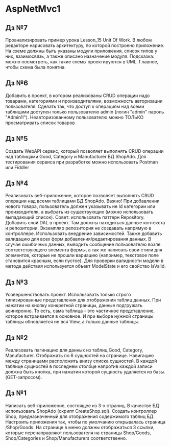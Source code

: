 # AspNetMvc1

## Дз №7

Проанализировать пример урока Lesson_15 Unit Of Work.
В любом редакторе нарисовать архитектуру, по которой построено приложение.
На схеме должны быть указаны модули приложения, список типов у них, взаимосвязь, а также описано назначение модуля.
Подсказка: можно посмотреть, как такие схемы проектируются в UML. 
Главное, чтобы схема была понятна.

## Дз №6

Добавить в проект, в котором реализованы CRUD операции надо товарами, категориями и производителями, возможность авторизации пользователя.
Сделать так, что доступ к операциям над всеми таблицами доступен только пользователю admin (логин "admin" пароль "Admin1!").
Неавторизованному пользователю можно ТОЛЬКО просматривать список товаров

## Дз №5

Создать WebAPI сервис, который позволяет выполнять CRUD операции над таблицами Good, Category и Manufacturer БД ShopAdo.
Для тестирования сервиса при разработке можно использовать Postman или Fiddler

## Дз №4

Реализовать веб-приложение, которое позволяет выполнять CRUD операции над всеми таблицами БД ShopAdo.
Важно! При добавлении нового товара, пользователь должен указывать не Id категории или производителя, а выбрать из существующих (можно использовать выпадающий список).
Совет: использовать паттерн Repository.
Добавить слой DAL в проект. Там должны находиться данные контекста и репозитории.
Экземпляр репозитория не создавать напрямую в контроллере. Использовать внедрение зависимостей.
Также добавить валидацию для всех форм добавления/редактирования данных.
В случае ошибочных данных, выводить сообщение пользователю возле соответствующего элемента формы, а так же написать свои стили для элементов, которые не прошли вариацию (например, текстовое поле становится красным, если пустое).
Для проверки валидности модели в методе действия используется объект ModelState и его свойство IsValid.

## Дз №3

Усовершенствовать проект.
Использовать только строго типизированные представления для отображения таблиц данных.
При нажатии на кнопку конкретной страницы, данные подгружать асинхронно.
То есть, сама таблица - это частичное представление, которое встраивается в основное.
И при выборе нужной страницы таблицы обновляется не вся View, а только данные таблицы.

## Дз №2

Реализовать пагинацию для данных из таблиц Good, Category, Manufacturer.
Отображать по 6 сущностей на странице.
Навигацию между страницами расположить внизу списка сущностей.
В каждой таблице сущностей в последнем столбце напротив каждой записи должна быть кнопка, при нажатии которой сущность удаляется из базы. (GET-запросом).

## Дз №1

Написать веб-приложение, состоящее из 3-х страниц.
В качестве БД использовать ShopAdo (скрипт CreateShop.sql).
Создать контроллер Shop, предназначенный для отображения содержимого таблиц БД.
Настроить приложения так, чтобы по умолчанию открывалась страница /Shop/Goods.
На странице в меню должны отображаться 3 ссылки, которые перенаправляют пользователя
на страницы Shop/Goods, Shop/Categories и Shop/Manufacturers соответственно.
